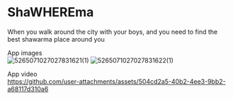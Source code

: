 # ShaWHEREma
When you walk around the city with your boys, and you need to find the best shawarma place around you

App images
<br>
![5265071027027831621(1)](https://github.com/user-attachments/assets/216dca40-6549-47c6-bf2a-94a7314185fa)
![5265071027027831622(1)](https://github.com/user-attachments/assets/56124da9-5956-45dc-8296-da7a469472b7)


App video
<br>
https://github.com/user-attachments/assets/504cd2a5-40b2-4ee3-9bb2-a68117d310a6

